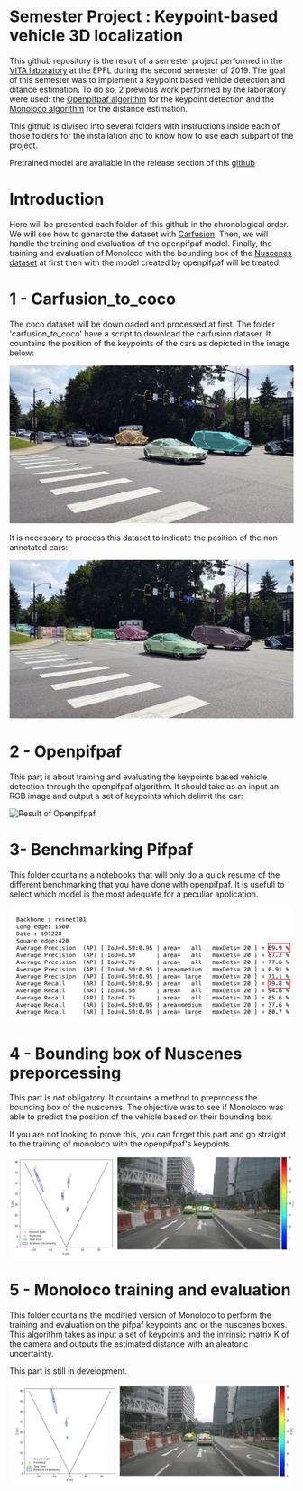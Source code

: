 # Semester Project : Keypoint-based vehicle 3D localization

This github repository is the result of a semester project performed in the [VITA laboratory](https://www.epfl.ch/labs/vita/) at the EPFL during the second semester of 2019. The goal of this semester was to implement a keypoint based vehicle detection and ditance estimation. To do so, 2 previous work performed by the laboratory were used: the [Openpifpaf algorithm](https://github.com/vita-epfl/openpifpaf) for the keypoint detection and the [Monoloco algorithm](https://github.com/vita-epfl/monoloco) for the distance estimation.

This github is divised into several folders with instructions inside each of those folders for the installation and to know how to use each subpart of the project.

Pretrained model are available in the release section of this [github](https://github.com/peterbonnesoeur/keypoint-based-car-detector/releases)

# Introduction 

Here will be presented each folder of this github in the chronological order. We will see how to generate the dataset with [Carfusion](http://www.cs.cmu.edu/~mvo/index_files/Papers/CarFusion.pdf). Then, we will handle the training and evaluation of the openpifpaf model. Finally, the training and evaluation of Monoloco with the bounding box of the [Nuscenes dataset](https://www.nuscenes.org/) at first then with the model created by openpifpaf will be treated.

# 1 -  Carfusion_to_coco

The coco dataset will be downloaded and processed at first. The folder 'carfusion_to_coco' have a script to download the carfusion dataser. It countains the position of the keypoints of the cars as depicted in the image below:

![Carfusion](docs/Carfusion.png)

It is necessary to process this dataset to indicate the position of the non annotated cars:

![Carfusion with bounding box](docs/Carfusion_bbox.png)

# 2 - Openpifpaf

This part is about training and evaluating the keypoints based vehicle detection through the openpifpaf algorithm. It should take as an input an RGB image and output a set of keypoints which delimit the car:


![Result of Openpifpaf](docs/training.png)

# 3- Benchmarking Pifpaf

This folder countains a notebooks that will only do a quick resume of the different benchmarking that you have done with openpifpaf. It is usefull to select which model is the most adequate for a peculiar application.


![Result of Openpifpaf](docs/benchmark.png)

# 4 - Bounding box of Nuscenes preporcessing

This part is not obligatory. It countains a method to preprocess the bounding box of the nuscenes. The objective was to see if Monoloco was able to predict the position of the vehicle based on their bounding box. 

If you are not looking to prove this, you can forget this part and go straight to the training of monoloco with the openpifpaf's keypoints.

![Monoloco with bounding boxes](docs/monoloco_box2.png)

# 5 - Monoloco training and evaluation

This folder countains the modified version of Monoloco to perform the training and evaluation on the pifpaf keypoints and or the nuscenes boxes. This algorithm takes as input a set of keypoints and the intrinsic matrix K of the camera and outputs the estimated distance with an aleatoric uncertainty.

This part is still in development.

![Monoloco distance estimation](docs/monoloco_12_1.png)